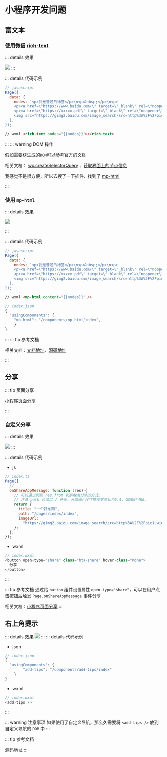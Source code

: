 # 小程序开发问题

## 富文本

### 使用微信 [rich-text](https://developers.weixin.qq.com/miniprogram/dev/component/rich-text.html)

::: details 效果

![](https://raw.githubusercontent.com/mayunlongtx/my-drawing-bed/main/marldown-img/20221024144446.png)
:::

::: details 代码示例

```javascript
// javascript
Page({
  data: {
    nodes: `<p>我是普通的标签</p>\n<p>&nbsp;</p>\n<p>
    <p><a href=\"https://www.baidu.com/\" target=\"_blank\" rel=\"noopener\">我是url</a></p>
    <p><a href=\"https://xxxxx.pdf\" target=\"_blank\" rel=\"noopener\">我是文件</a></p>
    <img src="https://gimg2.baidu.com/image_search/src=http%3A%2F%2Fpic1.win4000.com%2Fwallpaper%2F8%2F549cf5201acb9.jpg&refer=http%3A%2F%2Fpic1.win4000.com&app=2002&size=f9999,10000&q=a80&n=0&g=0n&fmt=auto?sec=1669006938&t=36c83de484db3fb99305e418d602b6f8" /></p>``,
  },
});
```

```html
// wxml <rich-text nodes="{{nodes}}"></rich-text>
```

:::
::: warning DOM 操作

假如需要获生成的`DOM`可以参考官方的文档

 相关文档： [wx.createSelectorQuery](https://developers.weixin.qq.com/miniprogram/dev/api/wxml/wx.createSelectorQuery.html) 、[获取界面上的节点信息](https://developers.weixin.qq.com/miniprogram/dev/framework/view/selector.html)

我感觉不是很方便，所以去搜了一下插件，找到了 [mp-html](https://jin-yufeng.gitee.io/mp-html/#/overview/feature)

:::

### 使用 `mp-html`

::: details 效果

![](https://raw.githubusercontent.com/mayunlongtx/my-drawing-bed/main/marldown-img/20221024144513.png)

:::

::: details 代码示例

```javascript
// javascript
Page({
  data: {
    nodes: `<p>我是普通的标签</p>\n<p>&nbsp;</p>\n<p>
    <p><a href=\"https://www.baidu.com/\" target=\"_blank\" rel=\"noopener\">我是url</a></p>
    <p><a href=\"https://xxxxx.pdf\" target=\"_blank\" rel=\"noopener\">我是文件</a></p>
    <img src="https://gimg2.baidu.com/image_search/src=http%3A%2F%2Fpic1.win4000.com%2Fwallpaper%2F8%2F549cf5201acb9.jpg&refer=http%3A%2F%2Fpic1.win4000.com&app=2002&size=f9999,10000&q=a80&n=0&g=0n&fmt=auto?sec=1669006938&t=36c83de484db3fb99305e418d602b6f8" /></p>``,
  },
});
```

```html
// wxml <mp-html content="{{nodes}}" />
```

```javascript
// index.json
{
  "usingComponents": {
  	"mp-html": "/components/mp-html/index",
	}
}
```

:::
::: tip 参考文档

相关文档：[文档地址](https://jin-yufeng.gitee.io/mp-html/#/overview/feature)、[源码地址](https://github.com/jin-yufeng/mp-html)

:::

## 分享

::: tip 页面分享

[小程序页面分享](https://developers.weixin.qq.com/miniprogram/dev/wxcloud/guide/practice/appshare.html)

:::

### 自定义分享

::: details 效果

![](https://raw.githubusercontent.com/mayunlongtx/my-drawing-bed/main/marldown-img/20221024150536.png)
:::

::: details 代码示例

- js

```javascript
// index.ts
Page({
  //
  onShareAppMessage: function (res) {
    // 可以通过判断 res.from 判断触发分享的方式。
    // 注意 path 必须以 / 开头。分享图片尺寸推荐宽高比为5:4，如500*400。
    return {
      title: "一个好东西",
      path: "/pages/index/index",
      imageUrl:
        "https://gimg2.baidu.com/image_search/src=http%3A%2F%2Fpic1.win4000.com%2Fwallpaper%2F8%2F549cf5201acb9.jpg&refer=http%3A%2F%2Fpic1.win4000.com&app=2002&size=f9999,10000&q=a80&n=0&g=0n&fmt=auto?sec=1669006938&t=36c83de484db3fb99305e418d602b6f8",
    };
  },
});
```

- wxml

```javascript
// index.wxml
<button open-type="share" class="btn-share" hover-class="none">
  分享
</button>
```

:::

::: tip 参考文档
通过给 `button` 组件设置属性 `open-type="share"`，可以在用户点击按钮后触发 `Page.onShareAppMessage `事件分享

相关文档：[小程序页面分享](https://developers.weixin.qq.com/miniprogram/dev/wxcloud/guide/practice/appshare.html)
:::

## 右上角提示

::: details 效果
![](https://raw.githubusercontent.com/mayunlongtx/my-drawing-bed/main/marldown-img/20221024152422.png)
:::
::: details 代码示例

- json

```javascript
// index.json
{
  "usingComponents": {
  		"add-tips": "/components/add-tips/index"
	}
}
```

- wxml
```javascript
// index.wxml
<add-tips />
```
:::

::: warning 注意事项
如果使用了自定义导航，那么久需要将 `<add-tips />` 放到自定义导航的 `DOM` 中
:::

::: tip 参考文档

[源码地址](https://github.com/mayunlongtx/add-tips)
:::
